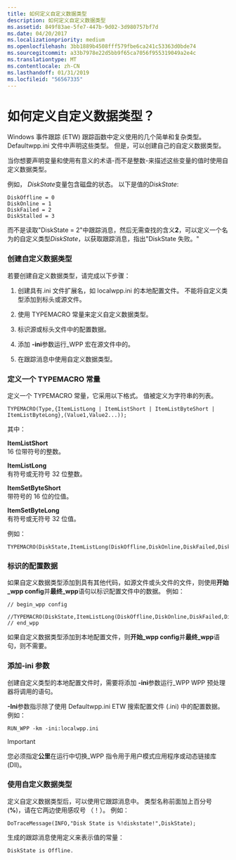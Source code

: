 ```yaml
---
title: 如何定义自定义数据类型
description: 如何定义自定义数据类型
ms.assetid: 849f83ae-5fe7-447b-9d02-3d980757bf7d
ms.date: 04/20/2017
ms.localizationpriority: medium
ms.openlocfilehash: 3bb1889b4508fff579fbe6ca241c53363d0bde74
ms.sourcegitcommit: a33b7978e22d5bb9f65ca7056f955319049a2e4c
ms.translationtype: MT
ms.contentlocale: zh-CN
ms.lasthandoff: 01/31/2019
ms.locfileid: "56567335"
---
```

# <a name="how-do-you-define-custom-data-types"></a>如何定义自定义数据类型？


Windows 事件跟踪 (ETW) 跟踪函数中定义使用的几个简单和复杂类型。 Defaultwpp.ini 文件中声明这些类型。 但是，可以创建自己的自定义数据类型。

当你想要声明变量和使用有意义的术语-而不是整数-来描述这些变量的值时使用自定义数据类型。

例如， *DiskState*变量包含磁盘的状态。 以下是值的*DiskState*:

```
DiskOffline = 0
DiskOnline = 1
DiskFailed = 2
DiskStalled = 3
```

而不是读取"DiskState = 2"中跟踪消息，然后无需查找的含义**2**，可以定义一个名为的自定义类型*DiskState*，以获取跟踪消息，指出"DiskState 失败。"

### <a name="span-idcreatingacustomdatatypespanspan-idcreatingacustomdatatypespancreating-a-custom-data-type"></a><span id="creating_a_custom_data_type"></span><span id="CREATING_A_CUSTOM_DATA_TYPE"></span>创建自定义数据类型

若要创建自定义数据类型，请完成以下步骤：

1.  创建具有.ini 文件扩展名，如 localwpp.ini 的本地配置文件。 不能将自定义类型添加到标头或源文件。

2.  使用 TYPEMACRO 常量来定义自定义数据类型。

3.  标识源或标头文件中的配置数据。

4.  添加 **-ini**参数运行\_WPP 宏在源文件中的。

5.  在跟踪消息中使用自定义数据类型。

### <a name="span-iddefiningatypemacroconstantspanspan-iddefiningatypemacroconstantspandefining-a-typemacro-constant"></a><span id="defining_a_typemacro_constant"></span><span id="DEFINING_A_TYPEMACRO_CONSTANT"></span>定义一个 TYPEMACRO 常量

定义一个 TYPEMACRO 常量，它采用以下格式。 值被定义为字符串的列表。

```
TYPEMACRO(Type,{ItemListLong | ItemListShort | ItemListByteShort | ItemListByteLong},(Value1,Value2...));
```

其中：

<span id="ItemListShort"></span><span id="itemlistshort"></span><span id="ITEMLISTSHORT"></span>**ItemListShort**  
16 位带符号的整数。

<span id="ItemListLong"></span><span id="itemlistlong"></span><span id="ITEMLISTLONG"></span>**ItemListLong**  
有符号或无符号 32 位整数。

<span id="ItemSetByteShort"></span><span id="itemsetbyteshort"></span><span id="ITEMSETBYTESHORT"></span>**ItemSetByteShort**  
带符号的 16 位的位值。

<span id="ItemSetByteLong"></span><span id="itemsetbytelong"></span><span id="ITEMSETBYTELONG"></span>**ItemSetByteLong**  
有符号或无符号 32 位值。

例如：

```
TYPEMACRO(DiskState,ItemListLong(DiskOffline,DiskOnline,DiskFailed,DiskStalled));
```

### <a name="span-ididentifyingtheconfigurationdataspanspan-ididentifyingtheconfigurationdataspanidentifying-the-configuration-data"></a><span id="identifying_the_configuration_data"></span><span id="IDENTIFYING_THE_CONFIGURATION_DATA"></span>标识的配置数据

如果自定义数据类型添加到具有其他代码，如源文件或头文件的文件，则使用**开始\_wpp config**并**最终\_wpp**语句以标识配置文件中的数据。 例如：

```
// begin_wpp config
    //TYPEMACRO(DiskState,ItemListLong(DiskOffline,DiskOnline,DiskFailed,DiskStalled));
// end_wpp
```

如果自定义数据类型添加到本地配置文件，则**开始\_wpp config**并**最终\_wpp**语句，则不需要。

### <a name="span-idaddtheiniparameterspanspan-idaddtheiniparameterspanadd-the--ini-parameter"></a><span id="add_the__ini_parameter"></span><span id="ADD_THE__INI_PARAMETER"></span>添加-ini 参数

创建自定义类型的本地配置文件时，需要将添加 **-ini**参数运行\_WPP WPP 预处理器将调用的语句。

**-Ini**参数指示除了使用 Defaultwpp.ini ETW 搜索配置文件 (.ini) 中的配置数据。 例如：

```
RUN_WPP -km -ini:localwpp.ini
```

> [!IMPORTANT]
> 您必须指定**公里**在运行中切换\_WPP 指令用于用户模式应用程序或动态链接库 (Dll)。

 

### <a name="span-idusingthecustomdatatypespanspan-idusingthecustomdatatypespanusing-the-custom-data-type"></a><span id="using_the_custom_data_type"></span><span id="USING_THE_CUSTOM_DATA_TYPE"></span>使用自定义数据类型

定义自定义数据类型后，可以使用它跟踪消息中。 类型名称前面加上百分号 (**%**)，请在它两边使用感叹号 （！）。 例如：

```
DoTraceMessage(INFO,"Disk State is %!diskstate!",DiskState); 
```

生成的跟踪消息使用定义来表示值的常量：

```
DiskState is Offline.
```

